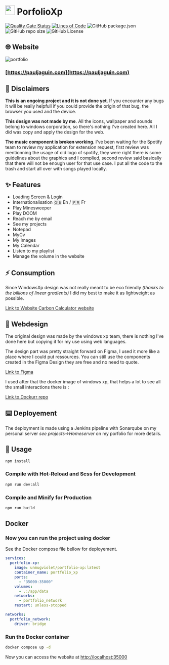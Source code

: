 # <img src="https://lh6.googleusercontent.com/proxy/O0jtLgr-_kq0MLNcfc-mNens2PSj9oDn4296O8SgMRO2hv4SrTtKjTZN6iecZPdxD67l6YUk26QL0raQ818tXOioabNh1mYpQxQfHw" width="30px" > PorfolioXp


[![Quality Gate Status](https://sonarqube.rocketegg.systems/api/project_badges/measure?project=PortfolioXp&metric=alert_status&token=sqb_c0b5f74b6c031ae2f329c6c588e3c8bc48556788)](https://sonarqube.rocketegg.systems/dashboard?id=PortfolioXp)
[![Lines of Code](https://sonarqube.rocketegg.systems/api/project_badges/measure?project=PortfolioXp&metric=ncloc&token=sqb_c0b5f74b6c031ae2f329c6c588e3c8bc48556788)](https://sonarqube.rocketegg.systems/dashboard?id=PortfolioXp)
![GitHub package.json ](https://img.shields.io/github/package-json/v/UnMugViolet/portfolio/main)
![GitHub repo size](https://img.shields.io/github/repo-size/UnMugViolet/portfolio)
![GitHub License](https://img.shields.io/github/license/UnMugViolet/portfolio)

## 🌐 Website

![portfolio](https://github.com/user-attachments/assets/77a7b9c0-6276-43b4-8792-a1f6e86306f0)

### [https://pauljaguin.com](https://pauljaguin.com)

## 👷 Disclaimers

**This is an ongoing project and it is not done yet**.
If you encounter any bugs it will be really helpfull if you could provide the origin of that bug, the browser you used and the device.

**This design was not made by me**.
All the icons, wallpaper and sounds belong to windows corporation, so there's nothing I've created here. All I did was copy and apply the design for the web.

**The music component is ~~broken~~ working**.
I've been waiting for the Spotify team to review my application for extension request, first review was mentionning the usage of old logo of spotify, they were right there is some guidelines about the graphics and I complied, second review said basically that there will not be enough user for that use case. I put all the code to the trash and start all over with songs played locally. 

## ✨ Features

- Loading Screen & Login
- Internationalisation 🇬🇧 En / 🇫🇷 Fr
- Play Minesweeper
- Play DOOM
- Reach me by email
- See my projects
- Notepad
- MyCv
- My Images
- My Calendar
- Listen to my playlist
- Manage the volume in the website

## ⚡️ Consumption

Since WindowsXp design was not really meant to be eco friendly _(thanks to the billions of linear gradients)_
I did my best to make it as lightweight as possible.

[Link to Website Carbon Calculator website](https://www.websitecarbon.com/website/pauljaguin-com-office/)

## 🎨 Webdesign

The original design was made by the windows xp team, there is nothing I've done here but copying it for my use using web languages.

The design part was pretty straight forward on Figma, I used it more like a place where I could put ressources.
You can still use the components created in the Figma Design they are free and no need to quote.

[Link to Figma](https://www.figma.com/design/8tPMCpOidM1YSSAZt516iK/Portfolio?node-id=0-1&t=JnfahWXeIxcdy3UJ-1)


I used after that the docker image of windows xp, that helps a lot to see all the small interactions there is :

[Link to Dockurr repo](https://github.com/dockur/windows)


## ⌨️ Deployement

The deployment is made using a Jenkins pipeline with Sonarqube on my personal server _see projects->Homeserver_ on my porfolio for more details. 

## 🔨 Usage

```sh
npm install
```

### Compile with Hot-Reload and Scss for Development

```sh
npm run dev:all
```

### Compile and Minify for Production

```sh
npm run build
```

## Docker

### Now you can run the project using docker

See the Docker compose file bellow for deployement.

```yml
services:
  portfolio-xp:
    image: unmugviolet/portfolio-xp:latest
    container_name: portfolio_xp
    ports:
      - "35000:35000"
    volumes:
      - .:/app/data
    networks:
      - portfolio_network
    restart: unless-stopped

networks:
  portfolio_network:
    driver: bridge
```

### Run the Docker container

```sh
docker compose up -d
```

Now you can access the website at [http://localhost:35000](http://localhost:35000)

